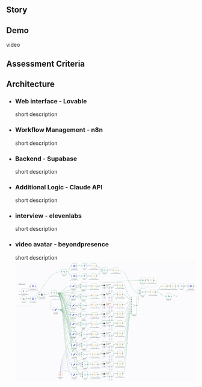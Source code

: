 ## Story 


## Demo

 video


## Assessment Criteria


## Architecture

- ### Web interface - Lovable
  short description

- ### Workflow Management - n8n
  short description
- ### Backend - Supabase
  short description
- ### Additional Logic - Claude API
  short description
- ### interview - elevenlabs
  short description
- ### video avatar - beyondpresence
  short description
![Workflow Architecture in n8n ](images/workflow_n8n.png)

##



